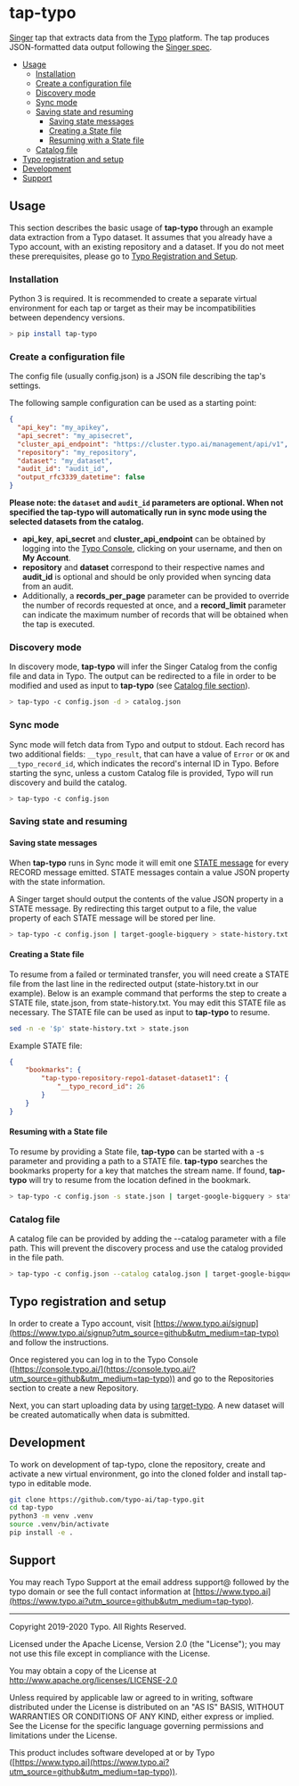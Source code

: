 # tap-typo

[Singer](https://singer.io) tap that extracts data from the [Typo](https://www.typo.ai?utm_source=github&utm_medium=tap-typo) platform. The tap produces JSON-formatted data output
following the [Singer spec](https://github.com/singer-io/getting-started/blob/master/docs/SPEC.md).

- [Usage](#usage)
  - [Installation](#installation)
  - [Create a configuration file](#create-a-configuration-file)
  - [Discovery mode](#discovery-mode)
  - [Sync mode](#sync-mode)
  - [Saving state and resuming](#saving-state-and-resuming)
    - [Saving state messages](#saving-state-messages)
    - [Creating a State file](#creating-a-state-file)
    - [Resuming with a State file](#resuming-with-a-state-file)
  - [Catalog file](#catalog-file)
- [Typo registration and setup](#typo-registration-and-setup)
- [Development](#development)
- [Support](#support)



## Usage

This section describes the basic usage of **tap-typo** through an example data extraction from a Typo dataset. It assumes that you already have a Typo account, with an existing repository and a dataset. If you do not meet these prerequisites, please go to [Typo Registration and Setup](#typo-registration-and-setup).



### Installation

Python 3 is required. It is recommended to create a separate virtual environment for each tap or target as their may be incompatibilities between dependency versions.

```bash
> pip install tap-typo
```



### Create a configuration file

The config file (usually config.json) is a JSON file describing the tap's settings.

The following sample configuration can be used as a starting point:


```json
{
  "api_key": "my_apikey",
  "api_secret": "my_apisecret",
  "cluster_api_endpoint": "https://cluster.typo.ai/management/api/v1",
  "repository": "my_repository",
  "dataset": "my_dataset",
  "audit_id": "audit_id",
  "output_rfc3339_datetime": false
}
```

**Please note: the `dataset` and `audit_id` parameters are optional. When not specified the tap-typo will automatically run in sync mode using the selected datasets from the catalog.**

- **api_key**, **api_secret** and **cluster_api_endpoint** can be obtained by logging into the [Typo Console](https://console.typo.ai/?utm_source=github&utm_medium=tap-typo), clicking on your username, and then on **My Account**.
- **repository** and **dataset** correspond to their respective names and **audit_id** is optional and should be only provided when syncing data from an audit.
- Additionally, a **records_per_page** parameter can be provided to override the number of records requested at once, and a **record_limit** parameter can indicate the maximum number of records that will be obtained when the tap is executed.



### Discovery mode

In discovery mode, **tap-typo** will infer the Singer Catalog from the config file and data in Typo. The output can be redirected to a file in order to be modified and used as input to **tap-typo** (see [Catalog file section](#catalog-file)).

```bash
> tap-typo -c config.json -d > catalog.json
```



### Sync mode

Sync mode will fetch data from Typo and output to stdout. Each record has two additional fields: `__typo_result`, that can have a value of `Error` or `OK` and `__typo_record_id`, which indicates the record's internal ID in Typo. Before starting the sync, unless a custom Catalog file is provided, Typo will run discovery and build the catalog.


```bash
> tap-typo -c config.json
```



### Saving state and resuming

#### Saving state messages

When **tap-typo** runs in Sync mode it will emit one [STATE message](https://github.com/singer-io/getting-started/blob/master/docs/SPEC.md#state-message) for every RECORD message emitted.  STATE messages contain a value JSON property with the state information.

A Singer target should output the contents of the value JSON property in a STATE message.  By redirecting this target output to a file, the value property of each STATE message will be stored per line.

```bash
> tap-typo -c config.json | target-google-bigquery > state-history.txt
```



#### Creating a State file

To resume from a failed or terminated transfer, you will need create a STATE file from the last line in the redirected output (state-history.txt in our example).  Below is an example command that performs the step to create a STATE file, state.json, from state-history.txt.  You may edit this STATE file as necessary. The STATE file can be used as input to **tap-typo** to resume.

```bash
sed -n -e '$p' state-history.txt > state.json
```

Example STATE file:

```json
{
	"bookmarks": {
		"tap-typo-repository-repo1-dataset-dataset1": {
			"__typo_record_id": 26
		}
	}
}
```



#### Resuming with a State file

To resume by providing a State file, **tap-typo** can be started with a -s parameter and providing a path to a STATE file. **tap-typo** searches the bookmarks property for a key that matches the stream name.  If found, **tap-typo** will try to resume from the location defined in the bookmark.

```bash
> tap-typo -c config.json -s state.json | target-google-bigquery > state-history.txt
```



### Catalog file

A catalog file can be provided by adding the --catalog parameter with a file path. This will prevent the discovery process and use the catalog provided in the file path.

```bash
> tap-typo -c config.json --catalog catalog.json | target-google-bigquery > state-history.txt
```



## Typo registration and setup

In order to create a Typo account, visit [https://www.typo.ai/signup](https://www.typo.ai/signup?utm_source=github&utm_medium=tap-typo) and follow the instructions.

Once registered you can log in to the Typo Console ([https://console.typo.ai/](https://console.typo.ai/?utm_source=github&utm_medium=tap-typo)) and go to the Repositories section to create a new Repository.

Next, you can start uploading data by using [target-typo](https://github.com/typo-ai/target-typo). A new dataset will be created automatically when data is submitted.



## Development

To work on development of tap-typo, clone the repository, create and activate a new virtual environment, go into the cloned folder and install tap-typo in editable mode.

```bash
git clone https://github.com/typo-ai/tap-typo.git
cd tap-typo
python3 -m venv .venv
source .venv/bin/activate
pip install -e .
```



## Support

You may reach Typo Support at the email address support@ followed by the typo domain or see the full contact information at [https://www.typo.ai](https://www.typo.ai?utm_source=github&utm_medium=tap-typo).



---

Copyright 2019-2020 Typo. All Rights Reserved.

Licensed under the Apache License, Version 2.0 (the "License"); you may not use this file except in compliance with the License.

You may obtain a copy of the License at http://www.apache.org/licenses/LICENSE-2.0

Unless required by applicable law or agreed to in writing, software distributed under the License is distributed on an "AS IS" BASIS, WITHOUT WARRANTIES OR CONDITIONS OF ANY KIND, either express or
implied. See the License for the specific language governing permissions and limitations under the License.

This product includes software developed at or by Typo ([https://www.typo.ai](https://www.typo.ai?utm_source=github&utm_medium=tap-typo)).

